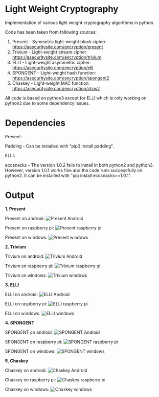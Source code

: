 # Light Weight Cryptography

Implementation of various light weight cryptography algorithms in python.

Code has been taken from following sources:

1. Present - Symmetric light-weight block cipher: https://asecuritysite.com/encryption/present
2. Trivium - Light-weight stream cipher: https://asecuritysite.com/encryption/trivium
3. ELLI - Light-weight asymmetric cipher: https://asecuritysite.com/encryption/elli
4. SPONGENT - Light-weight hash function: https://asecuritysite.com/encryption/spongent2
5. Chaskey - Light-weight MAC function: https://asecuritysite.com/encryption/chas2


All code is based on python3 except for ELLI which is only working on python2 due to some dependency issues.

# Dependencies

Present:

Padding - Can be installed with "pip3 install padding".

ELLI:

eccsnacks - The version 1.0.2 fails to install in both python2 and python3. However, version 1.0.1 works fine and the code runs successfully on python2. It can be installed with "pip install eccsnacks==1.0.1".

# Output

**1. Present**

Present on android:
![Present Android](/output/present_android.png)


Present on raspberry pi:
![Present raspberry pi](/output/present_rpi.png)


Present on windows:
![Present windows](/output/present_win.png)

**2. Trivium**

Trivium on android:
![Trivium Android](/output/trivium_android.png)


Trivium on raspberry pi:
![Trivium raspberry pi](/output/trivium_rpi.png)


Trivium on windows:
![Trivium windows](/output/trivium_win.png)

**3. ELLI**

ELLI on android:
![ELLI Android](/output/elli_android.png)


ELLI on raspberry pi:
![ELLI raspberry pi](/output/elli_rpi.png)


ELLI on windows:
![ELLI windows](/output/elli_win.png)

**4. SPONGENT**

SPONGENT on android:
![SPONGENT Android](/output/spongent_android.png)


SPONGENT on raspberry pi:
![SPONGENT raspberry pi](/output/spongent_rpi.png)


SPONGENT on windows:
![SPONGENT windows](/output/spongent_win.png)

**5. Chaskey**

Chaskey on android:
![Chaskey Android](/output/chaskey_android.png)


Chaskey on raspberry pi:
![Chaskey raspberry pi](/output/chaskey_rpi.png)


Chaskey on windows:
![Chaskey windows](/output/chaskey_win.png)
